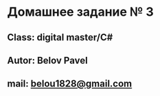 # Домашнее задание № 3

## Class: digital master/C#

## Autor: Belov Pavel

## mail: belou1828@gmail.com
